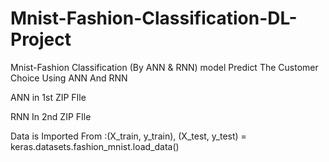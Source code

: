 # Mnist-Fashion-Classification-DL-Project
Mnist-Fashion Classification (By ANN &amp; RNN) model Predict The Customer Choice Using ANN And RNN

ANN in 1st ZIP FIle

RNN In 2nd ZIP FIle

Data is Imported From :(X_train, y_train), (X_test, y_test) = keras.datasets.fashion_mnist.load_data()
